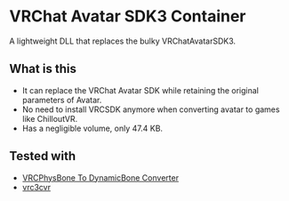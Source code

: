# VRChat Avatar SDK3 Container
A lightweight DLL that replaces the bulky VRChatAvatarSDK3.

## What is this
 - It can replace the VRChat Avatar SDK while retaining the original parameters of Avatar.
 - No need to install VRCSDK anymore when converting avatar to games like ChilloutVR.
 - Has a negligible volume, only 47.4 KB.

## Tested with
 - [VRCPhysBone To DynamicBone Converter](https://booth.pm/zh-cn/items/4032295)
 - [vrc3cvr](https://github.com/imagitama/vrc3cvr)
